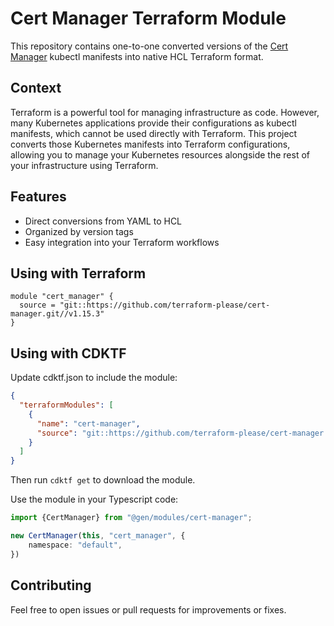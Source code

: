 # Cert Manager Terraform Module

This repository contains one-to-one converted versions of
the [Cert Manager](https://github.com/cert-manager/cert-manager) kubectl manifests into
native HCL Terraform format.

## Context

Terraform is a powerful tool for managing infrastructure as code. However, many Kubernetes applications provide their
configurations as kubectl manifests, which cannot be used directly with Terraform. This project converts those
Kubernetes manifests into Terraform configurations, allowing you to manage your Kubernetes resources alongside the rest
of your infrastructure using Terraform.

## Features

* Direct conversions from YAML to HCL
* Organized by version tags
* Easy integration into your Terraform workflows

## Using with Terraform

```hcl
module "cert_manager" {
  source = "git::https://github.com/terraform-please/cert-manager.git//v1.15.3"
}
```

## Using with CDKTF

Update cdktf.json to include the module:

```json
{
  "terraformModules": [
    {
      "name": "cert-manager",
      "source": "git::https://github.com/terraform-please/cert-manager.git//v1.15.3"
    }
  ]
}
```

Then run `cdktf get` to download the module.

Use the module in your Typescript code:

```typescript
import {CertManager} from "@gen/modules/cert-manager";

new CertManager(this, "cert_manager", {
    namespace: "default",
})
```

## Contributing

Feel free to open issues or pull requests for improvements or fixes.
